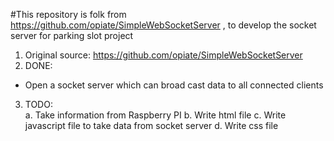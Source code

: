#This repository is folk from https://github.com/opiate/SimpleWebSocketServer , to develop the socket server for parking slot project
1. Original source: https://github.com/opiate/SimpleWebSocketServer   
2. DONE:  
- Open a socket server which can broad cast data to all connected clients  
3. TODO:   
a. Take information from Raspberry PI
b. Write html file
c. Write javascript file to take data from socket server
d. Write css file

